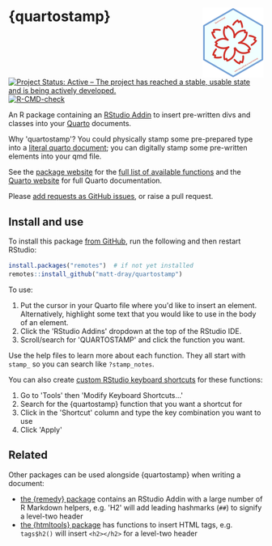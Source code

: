 
# {quartostamp} <img src="man/figures/logo.png" align="right" height="138" />

<!-- badges: start -->
[![Project Status: Active – The project has reached a stable, usable state and is being actively developed.](https://www.repostatus.org/badges/latest/active.svg)](https://www.repostatus.org/#active)
[![R-CMD-check](https://github.com/matt-dray/quartostamp/workflows/R-CMD-check/badge.svg)](https://github.com/matt-dray/quartostamp/actions)
<!-- badges: end -->

An R package containing an [RStudio Addin](https://rstudio.github.io/rstudioaddins/) to insert pre-written divs and classes into your [Quarto](https://quarto.org/) documents.

Why 'quartostamp'? You could physically stamp some pre-prepared type into a [literal quarto document](https://en.wikipedia.org/wiki/Quarto); you can digitally stamp some pre-written elements into your qmd file.

See the [package website](https://matt-dray.github.io/quartostamp/) for the [full list of available functions](https://matt-dray.github.io/quartostamp/reference/index.html) and the [Quarto website](https://quarto.org/docs/guide/) for full Quarto documentation.

Please [add requests as GitHub issues](https://github.com/matt-dray/quartostamp/issues), or raise a pull request.

## Install and use

To install this package [from GitHub](https://github.com/matt-dray/quartostamp/), run the following and then restart RStudio:

``` r
install.packages("remotes")  # if not yet installed
remotes::install_github("matt-dray/quartostamp")
```

To use: 

1. Put the cursor in your Quarto file where you'd like to insert an element. Alternatively, highlight some text that you would like to use in the body of an element.
2. Click the 'RStudio Addins' dropdown at the top of the RStudio IDE.
3. Scroll/search for 'QUARTOSTAMP' and click the function you want.

Use the help files to learn more about each function. They all start with `stamp_` so you can search like `?stamp_notes`.

You can also create [custom RStudio keyboard shortcuts](https://support.rstudio.com/hc/en-us/articles/206382178-Customizing-Keyboard-Shortcuts-in-the-RStudio-IDE) for these functions:

1. Go to 'Tools' then 'Modify Keyboard Shortcuts...'
3. Search for the {quartostamp} function that you want a shortcut for
4. Click in the 'Shortcut' column and type the key combination you want to use
5. Click 'Apply'

## Related

Other packages can be used alongside {quartostamp} when writing a document:

* [the {remedy} package](https://thinkr-open.github.io/remedy/) contains an RStudio Addin with a large number of R Markdown helpers, e.g. 'H2' will add leading hashmarks (`##`) to signify a level-two header
* [the {htmltools} package](https://rstudio.github.io/htmltools/) has functions to insert HTML tags, e.g. `tags$h2()` will insert `<h2></h2>` for a level-two header
